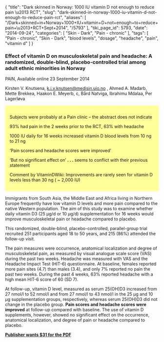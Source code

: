 {
    "title": "Dark skinned in Norway: 1000 IU vitamin D not enough to reduce pain \u2013 RCT",
    "slug": "dark-skinned-in-norway-1000-iu-vitamin-d-not-enough-to-reduce-pain-rct",
    "aliases": [
        "/Dark+skinned+in+Norway+1000+IU+vitamin+D+not+enough+to+reduce+pain+\u2013+RCT+Sept+2014",
        "/5793"
    ],
    "tiki_page_id": 5793,
    "date": "2014-09-24",
    "categories": [
        "Skin - Dark",
        "Pain - chronic"
    ],
    "tags": [
        "Pain - chronic",
        "Skin - Dark",
        "blood levels",
        "dosage",
        "headache",
        "pain",
        "vitamin d"
    ]
}


### Effect of vitamin D on musculoskeletal pain and headache: A randomized, double-blind, placebo-controlled trial among adult ethnic minorities in Norway

PAIN, Available online 23 September 2014

Kirsten V. Knutsena, k.i.v.knutsen@medisin.uio.no , Ahmed A. Madarb, Mette Brekkea, Haakon E. Meyerb, c, Bård Natviga, Ibrahimu Mdalaa, Per Lagerløva

<div class="border" style="background-color:#FF9;padding:15px;margin:10px 0;border-radius:5px;width:>70%">

Subjects were probably at a Pain clinic – the abstract does not indicate

93% had pain in the 2 weeks prior to the RCT,  63% with headache

1000 IU daily for 16 weeks increased vitamin D blood levels from 10 ng to 21 ng

‘Pain scores and headache scores were improved’ 

‘But no significant effect on’  **. . .**    seems to conflict with their previous statement

Comment by VitaminDWiki: Improvements are rarely seen for vitamin D levels less than 30 ng ( ~ 2,000 IU)

</div>

Immigrants from South Asia, the Middle East and Africa living in Northern Europe frequently have low vitamin D levels and more pain compared to the native Western population. The aim of this study was to examine whether daily vitamin D3 (25 μg/d or 10 μg/d) supplementation for 16 weeks would improve musculoskeletal pain or headache compared to placebo. 

This randomized, double-blind, placebo-controlled, parallel-group trial recruited 251 participants aged 18 to 50 years, and 215 (86%) attended the follow-up visit. 

The pain measures were occurrence, anatomical localization and degree of musculoskeletal pain, as measured by visual analogue scale score (VAS) during the past two weeks. Headache was measured with VAS and the Headache Impact Test (HIT-6) questionnaire. At baseline, females reported more pain sites (4.7) than males (3.4), and only 7% reported no pain the past two weeks. During the past 4 weeks, 63% reported headache with a high mean HIT-6 score of 60 (SD 7). 

At follow-up, vitamin D level, measured as serum 25(OH)D3 increased from 27 nmol/l to 52 nmol/l and from 27 nmol/l to 43 nmol/l in the 25 μg and 10 μg supplementation groups, respectively, whereas serum 25(OH)D3 did not change in the placebo group.  **Pain scores and headache scores were improved**  at follow-up compared with baseline. The use of vitamin D supplements, however, showed no significant effect on the occurrence, anatomical localization, and degree of pain or headache compared to placebo.

 **[Publisher wants $31 for the PDF](http://www.painjournalonline.com/article/S0304-3959(14)00447-3/abstract)**